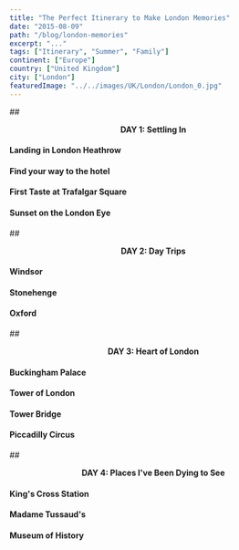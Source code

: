 ```yaml
---
title: "The Perfect Itinerary to Make London Memories"
date: "2015-08-09"
path: "/blog/london-memories"
excerpt: "..."
tags: ["Itinerary", "Summer", "Family"]
continent: ["Europe"]
country: ["United Kingdom"]
city: ["London"]
featuredImage: "../../images/UK/London/London_0.jpg"
---
```


##<center>**DAY 1: Settling In**</center>

#### **Landing in London Heathrow**

#### **Find your way to the hotel**

#### **First Taste at Trafalgar Square**

#### **Sunset on the London Eye**

##<center>**DAY 2: Day Trips**</center>

#### **Windsor**

#### **Stonehenge**

#### **Oxford**

##<center>**DAY 3: Heart of London**</center>

#### **Buckingham Palace**

#### **Tower of London**

#### **Tower Bridge** 

#### **Piccadilly Circus**

##<center>**DAY 4: Places I've Been Dying to See**</center>

#### **King's Cross Station** 

#### **Madame Tussaud's**

#### Museum of History 